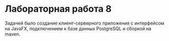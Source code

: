 # Лабораторная работа 8
Задачей было создание клиент-серверного приложения с интерфейсом на JavaFX, подключением к базе данных PostgreSQL и сборкой на maven. 